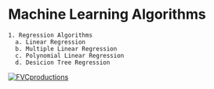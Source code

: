 # Machine Learning Algorithms

```
1. Regression Algorithms
  a. Linear Regression
  b. Multiple Linear Regression
  c. Polynomial Linear Regression
  d. Desicion Tree Regression
```
 <a href="http://fvcproductions.com"><img src="https://www.teradata.com/getattachment/Blogs-(1)/The-Tree-of-Machine-Learning-Algorithms/The-Tree-of-Machine-Learning-algorithms-Enrico-Galimberti.jpg" alt="FVCproductions"></a>
 
